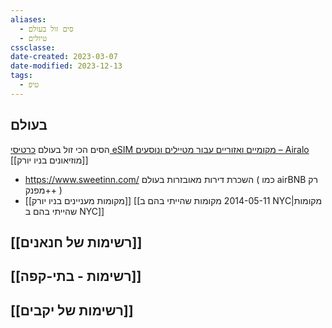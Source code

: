 ```yaml
---
aliases:
  - סים זול בעולם
  - טיולים
cssclasse: 
date-created: 2023-03-07
date-modified: 2023-12-13
tags:
  - טיפ
---
```


## בעולם

הסים הכי זול בעולם
[כרטיסי eSIM מקומיים ואזוריים עבור מטיילים ונוסעים – Airalo](https://www.airalo.com/he)
[[מוזיאונים בניו יורק]]

- https://www.sweetinn.com/ השכרת דירות מאובזרות בעולם ( כמו airBNB רק מפנק++ )
- [[מקומות מעניינים בניו יורק]]
[[2014-05-11 מקומות שהייתי בהם ב NYC|מקומות שהייתי בהם ב NYC]]


## [[רשימות של חנאנים]]

## [[רשימות - בתי-קפה]]

## [[רשימות של יקבים]]
